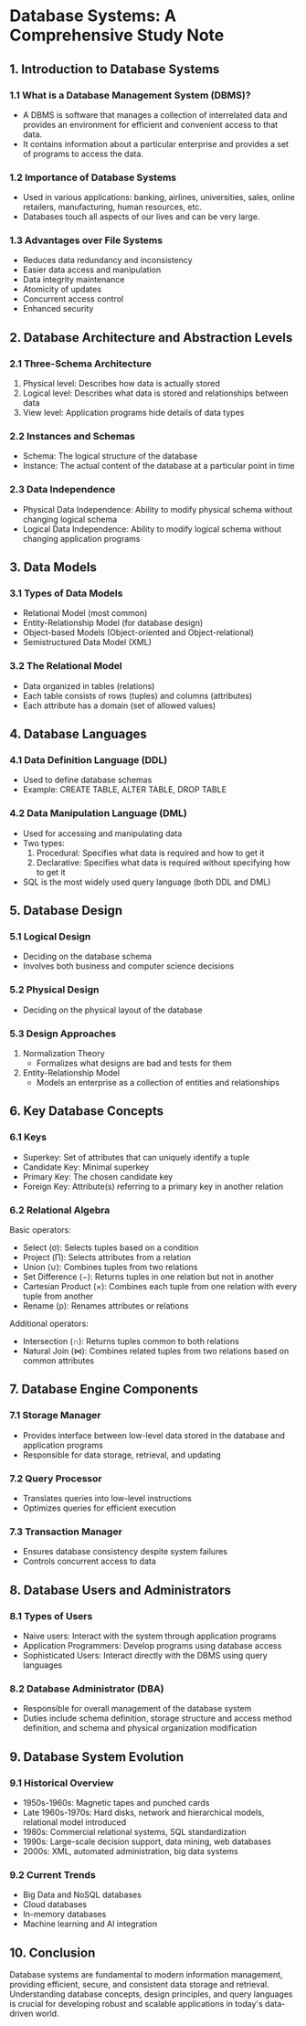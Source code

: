 # Database Systems: A Comprehensive Study Note

## 1. Introduction to Database Systems

### 1.1 What is a Database Management System (DBMS)?
- A DBMS is software that manages a collection of interrelated data and provides an environment for efficient and convenient access to that data.
- It contains information about a particular enterprise and provides a set of programs to access the data.

### 1.2 Importance of Database Systems
- Used in various applications: banking, airlines, universities, sales, online retailers, manufacturing, human resources, etc.
- Databases touch all aspects of our lives and can be very large.

### 1.3 Advantages over File Systems
- Reduces data redundancy and inconsistency
- Easier data access and manipulation
- Data integrity maintenance
- Atomicity of updates
- Concurrent access control
- Enhanced security

## 2. Database Architecture and Abstraction Levels

### 2.1 Three-Schema Architecture
1. Physical level: Describes how data is actually stored
2. Logical level: Describes what data is stored and relationships between data
3. View level: Application programs hide details of data types

### 2.2 Instances and Schemas
- Schema: The logical structure of the database
- Instance: The actual content of the database at a particular point in time

### 2.3 Data Independence
- Physical Data Independence: Ability to modify physical schema without changing logical schema
- Logical Data Independence: Ability to modify logical schema without changing application programs

## 3. Data Models

### 3.1 Types of Data Models
- Relational Model (most common)
- Entity-Relationship Model (for database design)
- Object-based Models (Object-oriented and Object-relational)
- Semistructured Data Model (XML)

### 3.2 The Relational Model
- Data organized in tables (relations)
- Each table consists of rows (tuples) and columns (attributes)
- Each attribute has a domain (set of allowed values)

## 4. Database Languages

### 4.1 Data Definition Language (DDL)
- Used to define database schemas
- Example: CREATE TABLE, ALTER TABLE, DROP TABLE

### 4.2 Data Manipulation Language (DML)
- Used for accessing and manipulating data
- Two types:
  1. Procedural: Specifies what data is required and how to get it
  2. Declarative: Specifies what data is required without specifying how to get it
- SQL is the most widely used query language (both DDL and DML)

## 5. Database Design

### 5.1 Logical Design
- Deciding on the database schema
- Involves both business and computer science decisions

### 5.2 Physical Design
- Deciding on the physical layout of the database

### 5.3 Design Approaches
1. Normalization Theory
   - Formalizes what designs are bad and tests for them
2. Entity-Relationship Model
   - Models an enterprise as a collection of entities and relationships

## 6. Key Database Concepts

### 6.1 Keys
- Superkey: Set of attributes that can uniquely identify a tuple
- Candidate Key: Minimal superkey
- Primary Key: The chosen candidate key
- Foreign Key: Attribute(s) referring to a primary key in another relation

### 6.2 Relational Algebra
Basic operators:
- Select (σ): Selects tuples based on a condition
- Project (Π): Selects attributes from a relation
- Union (∪): Combines tuples from two relations
- Set Difference (−): Returns tuples in one relation but not in another
- Cartesian Product (×): Combines each tuple from one relation with every tuple from another
- Rename (ρ): Renames attributes or relations

Additional operators:
- Intersection (∩): Returns tuples common to both relations
- Natural Join (⋈): Combines related tuples from two relations based on common attributes

## 7. Database Engine Components

### 7.1 Storage Manager
- Provides interface between low-level data stored in the database and application programs
- Responsible for data storage, retrieval, and updating

### 7.2 Query Processor
- Translates queries into low-level instructions
- Optimizes queries for efficient execution

### 7.3 Transaction Manager
- Ensures database consistency despite system failures
- Controls concurrent access to data

## 8. Database Users and Administrators

### 8.1 Types of Users
- Naive users: Interact with the system through application programs
- Application Programmers: Develop programs using database access
- Sophisticated Users: Interact directly with the DBMS using query languages

### 8.2 Database Administrator (DBA)
- Responsible for overall management of the database system
- Duties include schema definition, storage structure and access method definition, and schema and physical organization modification

## 9. Database System Evolution

### 9.1 Historical Overview
- 1950s-1960s: Magnetic tapes and punched cards
- Late 1960s-1970s: Hard disks, network and hierarchical models, relational model introduced
- 1980s: Commercial relational systems, SQL standardization
- 1990s: Large-scale decision support, data mining, web databases
- 2000s: XML, automated administration, big data systems

### 9.2 Current Trends
- Big Data and NoSQL databases
- Cloud databases
- In-memory databases
- Machine learning and AI integration

## 10. Conclusion

Database systems are fundamental to modern information management, providing efficient, secure, and consistent data storage and retrieval. Understanding database concepts, design principles, and query languages is crucial for developing robust and scalable applications in today's data-driven world.
